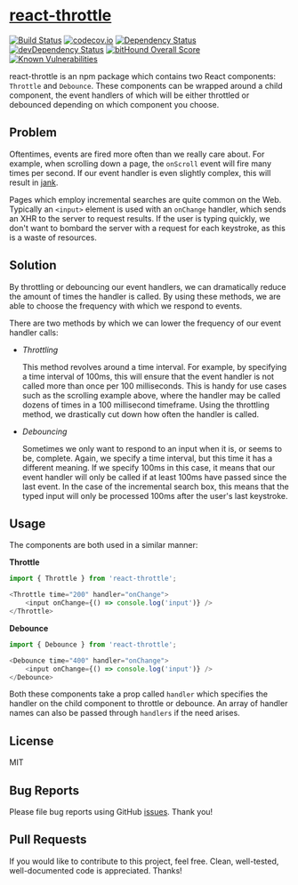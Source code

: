 # [react-throttle](https://www.npmjs.com/package/react-throttle)
[![Build Status](https://travis-ci.org/gmcquistin/react-throttle.svg?branch=master)](https://travis-ci.org/gmcquistin/react-throttle)
[![codecov.io](https://codecov.io/github/gmcquistin/react-throttle/coverage.svg?branch=master)](https://codecov.io/github/gmcquistin/react-throttle?branch=master)
[![Dependency Status](https://david-dm.org/gmcquistin/react-throttle.svg)](https://david-dm.org/gmcquistin/react-throttle)
[![devDependency Status](https://david-dm.org/gmcquistin/react-throttle/dev-status.svg)](https://david-dm.org/gmcquistin/react-throttle#info=devDependencies)
[![bitHound Overall Score](https://www.bithound.io/github/gmcquistin/react-throttle/badges/score.svg)](https://www.bithound.io/github/gmcquistin/react-throttle)
[![Known Vulnerabilities](https://snyk.io/test/npm/react-throttle/badge.svg)](https://snyk.io/test/npm/react-throttle)

react-throttle is an npm package which contains two React components: `Throttle` and `Debounce`. These components can be wrapped around a child component, the event handlers of which will be either throttled or debounced depending on which component you choose.

## Problem

Oftentimes, events are fired more often than we really care about. For example, when scrolling down a page, the `onScroll` event will fire many times per second. If our event handler is even slightly complex, this will result in [jank](https://www.chromium.org/developers/how-tos/trace-event-profiling-tool/anatomy-of-jank#TOC-High-scrolling-latency-or-delays-beginning-scrolling-when-the-document-has-touch-event-handlers).

Pages which employ incremental searches are quite common on the Web. Typically an `<input>` element is used with an `onChange` handler, which sends an XHR to the server to request results. If the user is typing quickly, we don't want to bombard the server with a request for each keystroke, as this is a waste of resources.

## Solution

By throttling or debouncing our event handlers, we can dramatically reduce the amount of times the handler is called. By using these methods, we are able to choose the frequency with which we respond to events.

There are two methods by which we can lower the frequency of our event handler calls:

- _Throttling_

    This method revolves around a time interval. For example, by specifying a time interval of 100ms, this will ensure that the event handler is not called more than once per 100 milliseconds. This is handy for use cases such as the scrolling example above, where the handler may be called dozens of times in a 100 millisecond timeframe. Using the throttling method, we drastically cut down how often the handler is called.

- _Debouncing_

   Sometimes we only want to respond to an input when it is, or seems to be, complete. Again, we specify a time interval, but this time it has a different meaning. If we specify 100ms in this case, it means that our event handler will only be called if at least 100ms have passed since the last event. In the case of the incremental search box, this means that the typed input will only be processed 100ms after the user's last keystroke.

## Usage

The components are both used in a similar manner:

**Throttle**

```javascript
import { Throttle } from 'react-throttle';

<Throttle time="200" handler="onChange">
    <input onChange={() => console.log('input')} />
</Throttle>
```

**Debounce**

```javascript
import { Debounce } from 'react-throttle';

<Debounce time="400" handler="onChange">
    <input onChange={() => console.log('input')} />
</Debounce>
```

Both these components take a prop called `handler` which specifies the handler on the child component to throttle or debounce. An array of handler names can also be passed through `handlers` if the need arises.

## License

MIT

## Bug Reports

Please file bug reports using GitHub [issues](https://github.com/gmcquistin/react-throttle/issues). Thank you!

## Pull Requests

If you would like to contribute to this project, feel free. Clean, well-tested, well-documented code is appreciated. Thanks!
